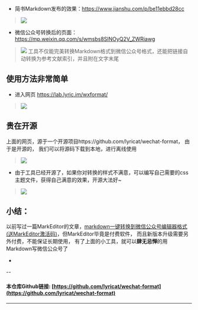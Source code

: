- 简书Markdown发布的效果：https://www.jianshu.com/p/be11ebbd28cc
> ![](https://upload-images.jianshu.io/upload_images/3203841-c1a8d4a15fb39c13.png?imageMogr2/auto-orient/strip%7CimageView2/2/w/1240)

- 微信公众号转换后的页面：https://mp.weixin.qq.com/s/wmsbs8SINOyQ2V_ZWRiawg
> ![](https://upload-images.jianshu.io/upload_images/3203841-a6e59ae3ea4a4987.png?imageMogr2/auto-orient/strip%7CimageView2/2/w/1240)
> 工具不仅能完美转换Markdown格式到微信公众号格式，还能把链接自动转换为参考文献索引，并且附在文字末尾


## 使用方法非常简单
- 进入网页 https://lab.lyric.im/wxformat/
> ![](https://upload-images.jianshu.io/upload_images/3203841-a851d7c72c49e29d.png?imageMogr2/auto-orient/strip%7CimageView2/2/w/1240)

## 贵在开源
上面的网页，源于一个开源项目https://github.com/lyricat/wechat-format， 由于是开源的， 我们可以将源码下载到本地，进行离线使用
> ![](https://upload-images.jianshu.io/upload_images/3203841-5ad38372163efcbc.png?imageMogr2/auto-orient/strip%7CimageView2/2/w/1240)
- 由于工具已经开源了，如果你对转换的样式不满意，可以编写自己需要的css主题文件，获得自己满意的效果，开源大法好~
> ![](https://upload-images.jianshu.io/upload_images/3203841-abb0ba8267bd92aa.png?imageMogr2/auto-orient/strip%7CimageView2/2/w/1240)

## 小结：
以前写过一篇MarkEditor的文章，[markdown一键转换到微信公众号编辑器格式(送MarkEditor激活码)](https://www.jianshu.com/p/930f8f8c9f07)，但MarkEditor毕竟是付费软件， 而且新版本升级需要另外付费，不能保证长期使用， 有了上面的小工具，就可以**肆无忌惮**的用Markdown写微信公众号了


-
--

#### 本仓库Github链接: [https://github.com/lyricat/wechat-format](https://github.com/lyricat/wechat-format)

---


